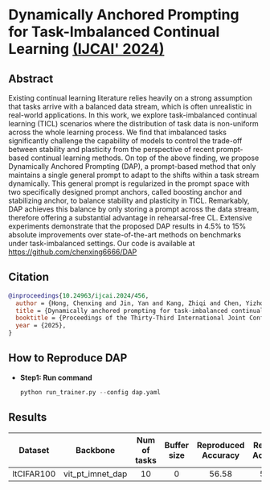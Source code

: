 # Dynamically Anchored Prompting for Task-Imbalanced Continual Learning [(IJCAI' 2024)](https://arxiv.org/abs/2404.14721)

## Abstract
Existing continual learning literature relies heavily on a strong assumption that tasks arrive with a balanced data stream, which is often unrealistic in real-world applications. In this work, we explore task-imbalanced continual learning (TICL) scenarios where the distribution of task data is non-uniform across the whole learning process. We find that imbalanced tasks significantly challenge the capability of models to control the trade-off between stability and plasticity from the perspective of recent prompt-based continual learning methods. On top of the above finding, we propose Dynamically Anchored Prompting (DAP), a prompt-based method that only maintains a single general prompt to adapt to the shifts within a task stream dynamically. This general prompt is regularized in the prompt space with two specifically designed prompt anchors, called boosting anchor and stabilizing anchor, to balance stability and plasticity in TICL. Remarkably, DAP achieves this balance by only storing a prompt across the data stream, therefore offering a substantial advantage in rehearsal-free CL. Extensive experiments demonstrate that the proposed DAP results in 4.5% to 15% absolute improvements over state-of-the-art methods on benchmarks under task-imbalanced settings. Our code is available at https://github.com/chenxing6666/DAP

## Citation
```bibtex
@inproceedings{10.24963/ijcai.2024/456,
  author = {Hong, Chenxing and Jin, Yan and Kang, Zhiqi and Chen, Yizhou and Li, Mengke and Lu, Yang and Wang, Hanzi},
  title = {Dynamically anchored prompting for task-imbalanced continual learning},
  booktitle = {Proceedings of the Thirty-Third International Joint Conference on Artificial Intelligence},
  year = {2025},
}
```

## How to Reproduce DAP

- **Step1: Run command**
    ```python
    python run_trainer.py --config dap.yaml
    ```

## Results
| Dataset  |   Backbone     |Num of tasks | Buffer size | Reproduced Accuracy | Reported Accuracy |
| :------: | :------------: |:----------: | :---------: | :-----------------: | :---------------: |
| ltCIFAR100 |  vit_pt_imnet_dap  | 10          |    0        |       56.58         |      56.30        |